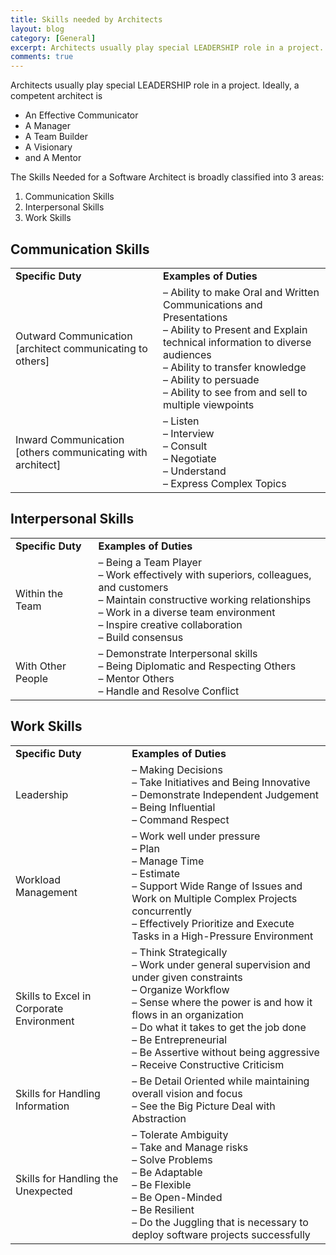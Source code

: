 ```yaml
---
title: Skills needed by Architects
layout: blog
category: [General]
excerpt: Architects usually play special LEADERSHIP role in a project. Ideally, a competent architect is an Effective Communicator, a Manager, a Team Builder, a Visionary and a Mentor. In this blog, we will learn what skills does a Software Architect needs.
comments: true
---
```


Architects usually play special LEADERSHIP role in a project. Ideally, a competent architect is

- An Effective Communicator
- A Manager
- A Team Builder
- A Visionary
- and A Mentor

The Skills Needed for a Software Architect is broadly classified into 3 areas:

1. Communication Skills
2. Interpersonal Skills
3. Work Skills

## Communication Skills

<table><tbody><tr><td><strong>Specific Duty</strong></td><td><strong>Examples of Duties</strong></td></tr><tr><td>Outward Communication [architect communicating to others]</td><td>– Ability to make Oral and Written Communications and Presentations <br>– Ability to Present and Explain technical information to diverse audiences <br>– Ability to transfer knowledge <br>– Ability to persuade <br>– Ability to see from and sell to multiple viewpoints </td></tr><tr><td>Inward Communication [others communicating with architect]</td><td>– Listen <br>– Interview <br>– Consult <br>– Negotiate <br>– Understand <br>– Express Complex Topics </td></tr></tbody></table>

## Interpersonal Skills

<table><tbody><tr><td><strong>Specific Duty</strong></td><td><strong>Examples of Duties</strong></td></tr><tr><td>Within the Team</td><td>– Being a Team Player <br>– Work effectively with superiors, colleagues, and customers <br>– Maintain constructive working relationships <br>– Work in a diverse team environment <br>– Inspire creative collaboration <br>– Build consensus </td></tr><tr><td>With Other People</td><td>– Demonstrate Interpersonal skills <br>– Being Diplomatic and Respecting Others <br>– Mentor Others <br>– Handle and Resolve Conflict </td></tr></tbody></table>

## Work Skills

<table><tbody><tr><td><strong>Specific Duty</strong></td><td><strong>Examples of Duties</strong></td></tr><tr><td>Leadership</td><td>– Making Decisions <br>– Take Initiatives and Being Innovative <br>– Demonstrate Independent Judgement <br>– Being Influential <br>– Command Respect </td></tr><tr><td>Workload Management</td><td>– Work well under pressure <br>– Plan <br>– Manage Time <br>– Estimate <br>– Support Wide Range of Issues and Work on Multiple Complex Projects concurrently <br>– Effectively Prioritize and Execute Tasks in a High-Pressure Environment </td></tr><tr><td>Skills to Excel in Corporate Environment</td><td>– Think Strategically <br>– Work under general supervision and under given constraints <br>– Organize Workflow <br>– Sense where the power is and how it flows in an organization <br>– Do what it takes to get the job done <br>– Be Entrepreneurial <br>– Be Assertive without being aggressive <br>– Receive Constructive Criticism </td></tr><tr><td>Skills for Handling Information</td><td>– Be Detail Oriented while maintaining overall vision and focus <br>– See the Big Picture Deal with Abstraction </td></tr><tr><td>Skills for Handling the Unexpected</td><td>– Tolerate Ambiguity <br>– Take and Manage risks <br>– Solve Problems <br>– Be Adaptable <br>– Be Flexible <br>– Be Open-Minded <br>– Be Resilient <br>– Do the Juggling that is necessary to deploy software projects successfully </td></tr></tbody></table>
